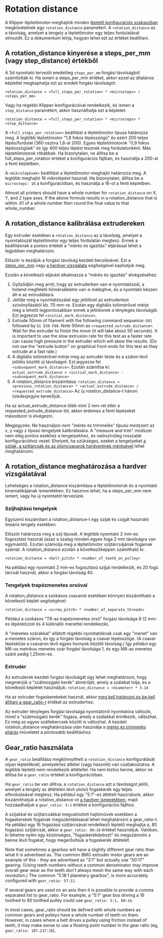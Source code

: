 # Rotation distance

A Klipper léptetőmotor-meghajtók minden [léptető konfigurációs szakaszban](Config_Reference.md#stepper) megkövetelnek egy `rotation_distance` paramétert. A `rotation_distance` az a távolság, amelyet a tengely a léptetőmotor egy teljes fordulatával elmozdít. Ez a dokumentum leírja, hogyan lehet ezt az értéket beállítani.

## A rotation_distance kinyerése a steps_per_mm (vagy step_distance) értékből

A 3d nyomtató tervezői eredetileg `steps_per_mm` forgási távolságból számították ki. Ha ismeri a steps_per_mm értéket, akkor ezzel az általános képlettel megkaphatja ezt az eredeti forgási távolságot:

```
rotation_distance = <full_steps_per_rotation> * <microsteps> / <steps_per_mm>
```

Vagy ha régebbi Klipper-konfigurációval rendelkezik, és ismeri a `step_distance` paramétert, akkor használhatja ezt a képletet:

```
rotation_distance = <full_steps_per_rotation> * <microsteps> * <step_distance>
```

A `<full_steps_per_rotation>` beállítást a léptetőmotor típusa határozza meg. A legtöbb léptetőmotor "1,8 fokos lépésszögű" és ezért 200 teljes lépés/fordulat (360 osztva 1,8-al 200). Egyes léptetőmotorok "0,9 fokos lépésszögűek" és így 400 teljes lépést tesznek meg fordulatonként. Más léptetőmotorok ritkábbak. Ha bizonytalan, ne állítsa be a full_steps_per_rotation értéket a konfigurációs fájlban, és használja a 200-at a fenti képletben.

A `<mikrolépések>` beállítást a léptetőmotor-meghajtó határozza meg. A legtöbb meghajtó 16 mikrolépést használ. Ha bizonytalan, állítsa be a `microsteps: 16` a konfigurációban, és használja a 16-ot a fenti képletben.

Almost all printers should have a whole number for `rotation_distance` on X, Y, and Z type axes. If the above formula results in a rotation_distance that is within .01 of a whole number then round the final value to that whole_number.

## A rotation_distance kalibrálása extrudereken

Egy extruder esetében a `rotation_distance` az a távolság, amelyet a nyomtatószál léptetőmotor egy teljes fordulatán megtesz. Ennek a beállításnak a pontos értékét a "mérés és igazítás" eljárással lehet a legjobban meghatározni.

Először is kezdjük a forgási távolság kezdeti becslésével. Ezt a [steps_per_mm](#obtaining-rotation_distance-from-steps_per_mm-or-step_distance) vagy [a hardver vizsgálata](#extruder) segítségével kaphatjuk meg.

Ezután a következő eljárást alkalmazza a "mérés és igazítás" elvégzéséhez:

1. Győződjön meg arról, hogy az extruderben van-e nyomtatószál, a hotend megfelelő hőmérsékletre van-e melegítve, és a nyomtató készen áll-e az extrudálásra.
1. Jelölje meg a nyomtatószálat egy jelölővel az extrudertest szívónyílásától kb. 70 mm-re. Ezután egy digitális tolómérővel mérje meg a lehető legpontosabban ennek a jelölésnek a tényleges távolságát. Ezt jegyezze fel `<initial_mark_distance>`.
1. Extrude 50mm of filament with the following command sequence: `G91` followed by `G1 E50 F60`. Note 50mm as `<requested_extrude_distance>`. Wait for the extruder to finish the move (it will take about 50 seconds). It is important to use the slow extrusion rate for this test as a faster rate can cause high pressure in the extruder which will skew the results. (Do not use the "extrude button" on graphical front-ends for this test as they extrude at a fast rate.)
1. A digitális tolómérővel mérje meg az extruder teste és a szálon lévő jelölés közötti új távolságot. Ezt jegyezze fel `<subsequent_mark_distance>`. Ezután számítsa ki: `actual_extrude_distance = <initial_mark_distance> - <subsequent_mark_distance>`
1. A rotation_distance kiszámítása: `rotation_distance = <previous_rotation_distance> * <actual_extrude_distance> / <requested_extrude_distance>` Az új rotation_distance-t három tizedesjegyre kerekítjük.

Ha az actual_extrude_distance több mint 2 mm-rel eltér a requested_extrude_distance-tól, akkor érdemes a fenti lépéseket másodszor is elvégezni.

Megjegyzés: Ne használjon *nem* "mérés és trimmelés" típusú módszert az x, y vagy z típusú tengelyek kalibrálására. A "measure and trim" módszer nem elég pontos ezekhez a tengelyekhez, és valószínűleg rosszabb konfigurációhoz vezet. Ehelyett, ha szükséges, ezeket a tengelyeket [a szíjak, a szíjtárcsák és az ólomcsavarok hardverének mérésével](#obtaining-rotation_distance-by-inspecting-the-hardware) lehet meghatározni.

## A rotation_distance meghatározása a hardver vizsgálatával

Lehetséges a rotation_distance kiszámítása a léptetőmotorok és a nyomtató kinematikájának ismeretében. Ez hasznos lehet, ha a steps_per_mm nem ismert, vagy ha új nyomtatót tervezünk.

### Szíjhajtású tengelyek

Egyszerű kiszámítani a rotation_distance-t egy szíjat és csigát használó lineáris tengely esetében.

Először határozza meg a szíj típusát. A legtöbb nyomtató 2 mm-es fogosztást használ (azaz a szalag minden egyes foga 2 mm távolságra van egymástól). Ezután számolja meg a léptetőmotor szíjtárcsájának fogainak számát. A rotation_distance ezután a következőképpen számítható ki:

```
rotation_distance = <belt_pitch> * <number_of_teeth_on_pulley>
```

Ha például egy nyomtató 2 mm-es fogosztású szíjjal rendelkezik, és 20 fogú tárcsát használ, akkor a forgási távolság 40.

### Tengelyek trapézmenetes orsóval

A rotation_distance a szokásos csavarok esetében könnyen kiszámítható a következő képlet segítségével:

```
rotation_distance = <screw_pitch> * <number_of_separate_threads>
```

Például a szokásos "T8-as trapézmenetes orsó" forgási távolsága 8 (2 mm-es lépésközzel és 4 különálló menettel rendelkezik).

A "menetes szárakkal" ellátott régebbi nyomtatóknak csak egy "menet" van a menetes száron, és így a forgási távolság a csavar lépésszöge. (A csavar lépésköze a csavaron lévő egyes hornyok közötti távolság.) Így például egy M6-os metrikus menetes szár forgási távolsága 1, és egy M8-as menetes száré pedig 1,25mm-es.

### Extruder

Az extruderek kezdeti forgási távolságát úgy lehet meghatározni, hogy megmérjük a "szálmozgató kerék" átmérőjét, amely a szálakat tolja, és a következő képletet használjuk: `rotation_distance = <diameter> * 3.14`

Ha az extruder fogaskerekeket használ, akkor [meg kell határozni és be kell állítani a gear_ratio-t](#using-a-gear_ratio) értéket az extruderhez.

Az extruder tényleges forgási távolsága nyomtatóról nyomtatóra változik, mivel a "szálmozgató kerék" fogása, amely a szálakkal érintkezik, változhat. Ez még az egyes száltekercsek között is változhat. A kezdeti rotation_distance meghatározása után használja a [mérés és trimmelés eljárás](#calibrating-rotation_distance-on-extruders) műveletet a pontosabb beállításhoz.

## Gear_ratio használata

A `gear_ratio` beállítása megkönnyítheti a `rotation_distance` konfigurálását olyan léptetőknél, amelyekhez áttétel (vagy hasonló) van csatlakoztatva. A legtöbb léptető nem rendelkezik áttétellel. Ha nem biztos benne, akkor ne állítsa be a `gear_ratio` értéket a konfigurációban.

Ha `gear_ratio` be van állítva, a `rotation_distance` azt a távolságot jelöli, amelyet a tengely az áttételen lévő utolsó fogaskerék egy teljes elfordulásával megtesz. Ha például egy "5:1"-es áttételt használunk, akkor kiszámíthatjuk a rotation_distance-ot [a hardver ismeretében](#obtaining-rotation_distance-by-inspecting-the-hardware), majd hozzáadhatjuk a `gear_ratio: 5:1` értéket a konfigurációs fájlhoz.

A szíjakkal és szíjtárcsákkal megvalósított hajtóművek esetében a fogaskerekek fogainak megszámlálásával lehet meghatározni a gear_ratio-t. Ha például egy 16 fogazású szíjtárcsával rendelkező léptető meghajtja a, 80 fogazású szíjtárcsát, akkor a `gear_ratio: 80:16` értéket használjuk. Valóban, ki lehetne nyitni egy közönséges, "fogaskerékdobozt" és megszámolni a benne lévő fogakat, hogy megerősítsük a fogaskerék áttételét.

Note that sometimes a gearbox will have a slightly different gear ratio than what it is advertised as. The common BMG extruder motor gears are an example of this - they are advertised as "3:1" but actually use "50:17" gearing. (Using teeth numbers without a common denominator may improve overall gear wear as the teeth don't always mesh the same way with each revolution.) The common "5.18:1 planetary gearbox", is more accurately configured with `gear_ratio: 57:11`.

If several gears are used on an axis then it is possible to provide a comma separated list to gear_ratio. For example, a "5:1" gear box driving a 16 toothed to 80 toothed pulley could use `gear_ratio: 5:1, 80:16`.

In most cases, gear_ratio should be defined with whole numbers as common gears and pulleys have a whole number of teeth on them. However, in cases where a belt drives a pulley using friction instead of teeth, it may make sense to use a floating point number in the gear ratio (eg, `gear_ratio: 107.237:16`).
